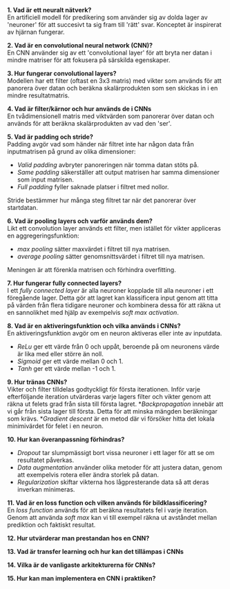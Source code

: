 __1. Vad är ett neuralt nätverk?__<br>
En artificiell modell för predikering som använder sig av dolda lager av 'neuroner' för att succesivt ta sig fram till 'rätt' svar. Konceptet är inspirerat av hjärnan fungerar.

__2. Vad är en convolutional neural network (CNN)?__<br>
En CNN använder sig av ett 'convolutional layer' för att bryta ner datan i mindre matriser för att fokusera på särskilda egenskaper.

__3. Hur fungerar convolutional layers?__<br>
Modellen har ett filter (oftast en 3x3 matris) med vikter som används för att panorera över datan och beräkna skalärprodukten som sen skickas in i en mindre resultatmatris.

__4. Vad är filter/kärnor och hur används de i CNNs__<br>
En tvådimensionell matris med viktvärden som panorerar över datan och används för att beräkna skalärprodukten av vad den 'ser'.

__5. Vad är padding och stride?__<br>
Padding avgör vad som händer när filtret inte har någon data från inputmatrisen på grund av olika dimensioner:
* _Valid padding_ avbryter panoreringen när tomma datan stöts på.
* _Same padding_ säkerställer att output matrisen har samma dimensioner som input matrisen.
* _Full padding_ fyller saknade platser i filtret med nollor.

Stride bestämmer hur många steg filtret tar när det panorerar över startdatan.

__6. Vad är pooling layers och varför används dem?__<br>
Likt ett convolution layer används ett filter, men istället för vikter appliceras en aggregeringsfunktion:
* _max pooling_ sätter maxvärdet i filtret till nya matrisen.
* _average pooling_ sätter genomsnittsvärdet i filtret till nya matrisen.

Meningen är att förenkla matrisen och förhindra overfitting.

__7. Hur fungerar fully connected layers?__<br>
I ett _fully connected layer_ är alla neuroner kopplade till alla neuroner i ett föregående lager. Detta gör att lagret kan klassificera input genom att titta på värden från flera tidigare neuroner och kombinera dessa för att räkna ut en sannolikhet med hjälp av exempelvis _soft max activation_.

__8. Vad är en aktiveringsfunktion och vilka används i CNNs?__<br>
En aktiveringsfunktion avgör om en neuron aktiveras eller inte av inputdata.
* _ReLu_ ger ett värde från 0 och uppåt, beroende på om neuronens värde är lika med eller större än noll.
* _Sigmoid_ ger ett värde mellan 0 och 1.
* _Tanh_ ger ett värde mellan -1 och 1.

__9. Hur tränas CNNs?__<br>
Vikter och filter tilldelas godtyckligt för första iterationen. Inför varje efterföljande iteration utvärderas varje lagers filter och vikter genom att räkna ut felets grad från sista till första lagret.
*_Backpropagation_ innebär att vi går från sista lager till första. Detta för att minska mängden beräkningar som krävs.
*_Gradient descent_ är en metod där vi försöker hitta det lokala minimivärdet för felet i en neuron.

__10. Hur kan överanpassning förhindras?__<br>
* _Dropout_ tar slumpmässigt bort vissa neuroner i ett lager för att se om resultatet påverkas.
* _Data augmentation_ använder olika metoder för att justera datan, genom att exempelvis rotera eller ändra storlek på datan.
* _Regularization_ skiftar vikterna hos lågpresterande data så att deras inverkan minimeras. 

__11. Vad är en loss function och vilken används för bildklassificering?__<br>
En _loss function_ används för att beräkna resultatets fel i varje iteration. Genom att använda _soft max_ kan vi till exempel räkna ut avståndet mellan prediktion och faktiskt resultat.

__12. Hur utvärderar man prestandan hos en CNN?__<br>


__13. Vad är transfer learning och hur kan det tillämpas i CNNs__<br>


__14. Vilka är de vanligaste arkitekturerna för CNNs?__<br>


__15. Hur kan man implementera en CNN i praktiken?__<br>
